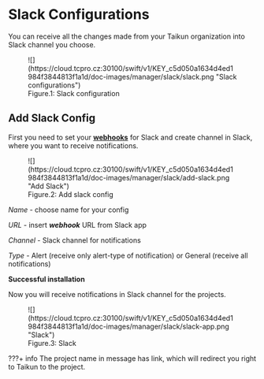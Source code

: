 # **Slack Configurations**

You can receive all the changes made from your Taikun organization into Slack channel you choose.

<figure markdown>
  ![](https://cloud.tcpro.cz:30100/swift/v1/KEY_c5d050a1634d4ed1984f3844813f1a1d/doc-images/manager/slack/slack.png "Slack configurations")
  <figcaption>Figure.1: Slack configuration</figcaption>
</figure>

## **Add Slack Config**

First you need to set your [**webhooks**](https://slack.com/intl/en-cz/help/articles/115005265063-Incoming-webhooks-for-Slack) for Slack and create channel in Slack, where you want to receive notifications.

<figure markdown>
  ![](https://cloud.tcpro.cz:30100/swift/v1/KEY_c5d050a1634d4ed1984f3844813f1a1d/doc-images/manager/slack/add-slack.png "Add Slack")
  <figcaption>Figure.2: Add slack config</figcaption>
</figure>

*Name* - choose name for your config

*URL* - insert ***webhook*** URL from Slack app

*Channel* - Slack channel for notifications

*Type* - Alert (receive only alert-type of notification) or General (receive all notifications)


**Successful installation**

Now you will receive notifications in Slack channel for the projects.

<figure markdown>
  ![](https://cloud.tcpro.cz:30100/swift/v1/KEY_c5d050a1634d4ed1984f3844813f1a1d/doc-images/manager/slack/slack-app.png "Slack")
  <figcaption>Figure.3: Slack</figcaption>
</figure>

???+ info
    The project name in message has link, which will redirect you right to Taikun to the project.
